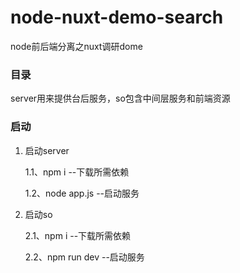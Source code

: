 # node-nuxt-demo-search
node前后端分离之nuxt调研dome

### 目录
server用来提供台后服务，so包含中间层服务和前端资源

### 启动
1. 启动server

   1.1、npm i  --下载所需依赖

   1.2、node app.js  --启动服务
2. 启动so

   2.1、npm i  --下载所需依赖

   2.2、npm run dev  --启动服务
